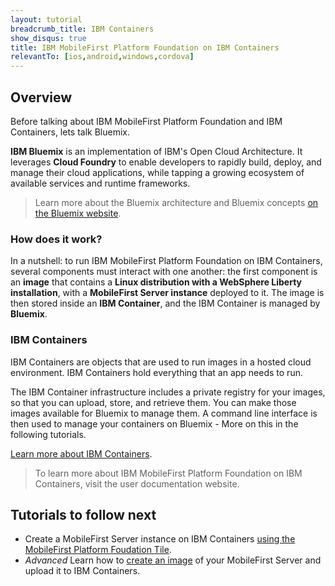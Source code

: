 ```yaml
---
layout: tutorial
breadcrumb_title: IBM Containers
show_disqus: true
title: IBM MobileFirst Platform Foundation on IBM Containers
relevantTo: [ios,android,windows,cordova]
---
```

## Overview
Before talking about IBM MobileFirst Platform Foundation and IBM Containers, lets talk Bluemix.

**IBM Bluemix** is an implementation of IBM's Open Cloud Architecture. It leverages **Cloud Foundry** to enable developers to rapidly build, deploy, and manage their cloud applications, while tapping a growing ecosystem of available services and runtime frameworks.

> Learn more about the Bluemix architecture and Bluemix concepts [on the Bluemix website](https://www.ng.bluemix.net/docs/overview/overview.html).

### How does it work?
In a nutshell: to run IBM MobileFirst Platform Foundation on IBM Containers, several components must interact with one another: the first component is an **image** that contains a **Linux distribution with a WebSphere Liberty installation**, with a **MobileFirst Server instance** deployed to it. The image is then stored inside an **IBM Container**, and the IBM Container is managed by **Bluemix**.

### IBM Containers
IBM Containers are objects that are used to run images in a hosted cloud environment. IBM Containers hold everything that an app needs to run.

The IBM Container infrastructure includes a private registry for your images, so that you can upload, store, and retrieve them. You can make those images available for Bluemix to manage them. A command line interface is then used to manage your containers on Bluemix - More on this in the following tutorials.

[Learn more about IBM Containers](https://www.ng.bluemix.net/docs/containers/container_index.html).

> To learn more about IBM MobileFirst Platform Foundation on IBM Containers, visit the user documentation website.

## Tutorials to follow next

* Create a MobileFirst Server instance on IBM Containers [using the MobileFirst Platform Foudation Tile](foundation-tile/).
* *Advanced* Learn how to [create an image](creating-an-image/) of your MobileFirst Server and upload it to IBM Containers.